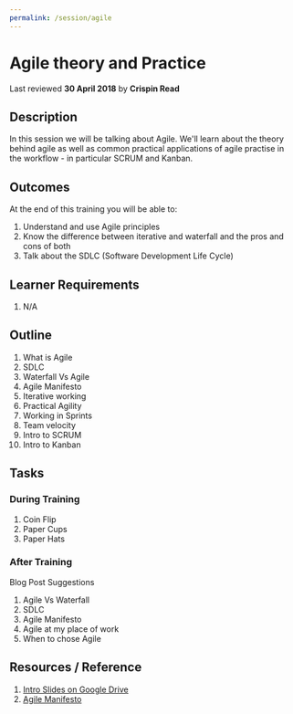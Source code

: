 ```yaml
---
permalink: /session/agile
---
```

# Agile theory and Practice
Last reviewed **30 April 2018** by **Crispin Read**

## Description
In this session we will be talking about Agile. We'll learn about the theory behind agile as well as common practical applications of agile practise in the workflow - in particular SCRUM and Kanban.

## Outcomes

At the end of this training you will be able to:
1. Understand and use Agile principles
2. Know the difference between iterative and waterfall and the pros and cons of both
3. Talk about the SDLC (Software Development Life Cycle)

## Learner Requirements

1. N/A

## Outline

1. What is Agile
2. SDLC
3. Waterfall Vs Agile
4. Agile Manifesto
5. Iterative working
6. Practical Agility
7. Working in Sprints
8. Team velocity
9. Intro to SCRUM
10. Intro to Kanban

## Tasks

### During Training
1. Coin Flip
2. Paper Cups
3. Paper Hats

### After Training
Blog Post Suggestions
1. Agile Vs Waterfall
2. SDLC
3. Agile Manifesto
4. Agile at my place of work
5. When to chose Agile

## Resources / Reference

1. [Intro Slides on Google Drive](https://docs.google.com/presentation/d/1odm65r_-DFXVs5JZNkRQPY5VA8-j9_ntRhMYvEPp8bY/edit#slide=id.g21252cd8e4_0_35)
2. [Agile Manifesto](http://agilemanifesto.org/principles.html)
